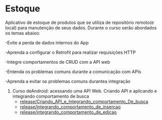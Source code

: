 # Estoque

Aplicativo de estoque de produtos que se utiliza de repositório remoto(e local) para manutenção de seus dados. Durante o curso serão abordados os temas abaixo:

-Evite a perda de dados internos do App

-Aprenda a configurar o Retrofit para realizar requisições HTTP

-Integre comportamentos de CRUD com a API web

-Entenda os problemas comuns durante a comunicação com APIs

-Aprenda a evitar os problemas comuns durantea integração

1. Curso deAndroid: acessando uma API Web. Criando API e aplicando e integrando comportamento de busca
     - [release/Criando_API_e_Integrando_comportamento_De_busca](https://github.com/phtrebil/Estoque/tree/release/Criando_API_e_Integrando_comportamento_De_busca)
     - [release/integrando_comportamento_de_insercao](https://github.com/phtrebil/Estoque/tree/release/integrando_comportamento_de_insercao)
     - [release/integrando_comportamento_de_edicao](https://github.com/phtrebil/Estoque/tree/release/integrando_comportamento_de_edicao)
